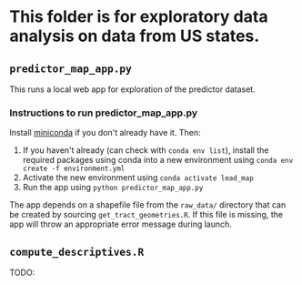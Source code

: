 # This folder is for exploratory data analysis on data from US states.

## `predictor_map_app.py`
This runs a local web app for exploration of the predictor dataset.
### Instructions to run predictor_map_app.py
Install [miniconda](https://docs.conda.io/en/latest/miniconda.html) if you don't already have it. Then:
1. If you haven't already (can check with `conda env list`), install the required packages using conda into a new environment using `conda env create -f environment.yml`
2. Activate the new environment using `conda activate lead_map`
3. Run the app using `python predictor_map_app.py`

The app depends on a shapefile file from the `raw_data/` directory that can be created by sourcing `get_tract_geometries.R`. If this file is missing, the app will throw an appropriate error message during launch.

## `compute_descriptives.R`
TODO: